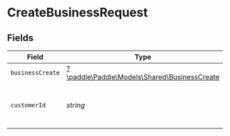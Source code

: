 # CreateBusinessRequest


## Fields

| Field                                                                                 | Type                                                                                  | Required                                                                              | Description                                                                           | Example                                                                               |
| ------------------------------------------------------------------------------------- | ------------------------------------------------------------------------------------- | ------------------------------------------------------------------------------------- | ------------------------------------------------------------------------------------- | ------------------------------------------------------------------------------------- |
| `businessCreate`                                                                      | [?\paddle\Paddle\Models\Shared\BusinessCreate](../../models/shared/BusinessCreate.md) | :heavy_minus_sign:                                                                    | N/A                                                                                   |                                                                                       |
| `customerId`                                                                          | *string*                                                                              | :heavy_check_mark:                                                                    | Paddle ID of the customer entity to work with.                                        | ctm_01gw1xk43eqy2rrf0cs93zvm6t                                                        |